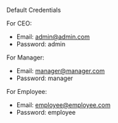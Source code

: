 
Default Credentials

For CEO:
- Email: admin@admin.com
- Password: admin

For Manager:
- Email: manager@manager.com
- Password: manager

For Employee:
- Email: employee@employee.com
- Password: employee

